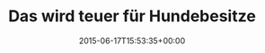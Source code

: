 ---
retweeted: false
source: <a href="http://twitter.com/download/android" rel="nofollow">Twitter for Android</a>
entities:
  user_mentions: []
  urls: []
  symbols: []
  media:
  - expanded_url: https://twitter.com/bascht/status/611200021514592256/photo/1
    indices:
    - '34'
    - '56'
    url: http://t.co/pECTAXSSgu
    media_url: http://pbs.twimg.com/media/CHtrJpuXAAAO9pQ.jpg
    id_str: '611199988002127872'
    id: '611199988002127872'
    media_url_https: https://pbs.twimg.com/media/CHtrJpuXAAAO9pQ.jpg
    sizes:
      small:
        w: '384'
        h: '680'
        resize: fit
      medium:
        w: '579'
        h: '1024'
        resize: fit
      thumb:
        w: '150'
        h: '150'
        resize: crop
      large:
        w: '579'
        h: '1024'
        resize: fit
    type: photo
    display_url: pic.twitter.com/pECTAXSSgu
  hashtags: []
display_text_range:
- '0'
- '56'
favorite_count: '3'
id_str: '611200021514592256'
truncated: false
retweet_count: '0'
id: '611200021514592256'
possibly_sensitive: false
created_at: Wed Jun 17 15:53:35 +0000 2015
favorited: false
full_text: Das wird teuer für Hundebesitzer.
lang: de
extended_entities:
  media:
  - expanded_url: https://twitter.com/bascht/status/611200021514592256/photo/1
    indices:
    - '34'
    - '56'
    url: http://t.co/pECTAXSSgu
    media_url: http://pbs.twimg.com/media/CHtrJpuXAAAO9pQ.jpg
    id_str: '611199988002127872'
    id: '611199988002127872'
    media_url_https: https://pbs.twimg.com/media/CHtrJpuXAAAO9pQ.jpg
    sizes:
      small:
        w: '384'
        h: '680'
        resize: fit
      medium:
        w: '579'
        h: '1024'
        resize: fit
      thumb:
        w: '150'
        h: '150'
        resize: crop
      large:
        w: '579'
        h: '1024'
        resize: fit
    type: photo
    display_url: pic.twitter.com/pECTAXSSgu
tags:
- pesos:twitter
date: '2015-06-17T15:53:35+00:00'
src: https://twitter.com/bascht/status/611200021514592256
original_url: https://twitter.com/bascht/status/611200021514592256
type: twitter_tweet
media_url: https://img.bascht.com/twitter/pbs.twimg.com/media/CHtrJpuXAAAO9pQ.jpg
text: Das wird teuer für Hundebesitzer.
title: Das wird teuer für Hundebesitze

---